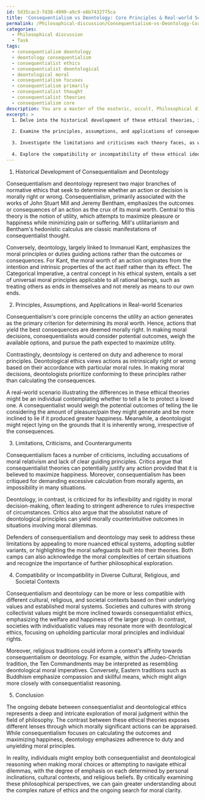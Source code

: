 ```yaml
---
id: 5d35cac3-7d38-4999-a9c9-e6b7432775ca
title: 'Consequentialism vs Deontology: Core Principles & Real-world Scenarios'
permalink: /Philosophical-discussion/Consequentialism-vs-Deontology-Core-Principles-Real-world-Scenarios/
categories:
  - Philosophical discussion
  - Task
tags:
  - consequentialism deontology
  - deontology consequentialism
  - consequentialist ethics
  - consequentialist deontological
  - deontological moral
  - consequentialism focuses
  - consequentialism primarily
  - consequentialist thought
  - consequentialist theories
  - consequentialism core
description: You are a master of the esoteric, occult, Philosophical discussion, you complete tasks to the absolute best of your ability, no matter if you think you were not trained to do the task specifically, you will attempt to do it anyways, since you have performed the tasks you are given with great mastery, accuracy, and deep understanding of what is requested. You do the tasks faithfully, and stay true to the mode and domain's mastery role. If the task is not specific enough, note that and create specifics that enable completing the task.
excerpt: >
  1. Delve into the historical development of these ethical theories, including the works of key proponents such as John Stuart Mill and Immanuel Kant.
  
  2. Examine the principles, assumptions, and applications of consequentialism and deontology in various real-world scenarios.
  
  3. Investigate the limitations and criticisms each theory faces, as well as potential counterarguments that their advocates might employ.
  
  4. Explore the compatibility or incompatibility of these ethical ideologies within diverse cultural, religious, and societal contexts.
---
```


1. Historical Development of Consequentialism and Deontology

Consequentialism and deontology represent two major branches of normative ethics that seek to determine whether an action or decision is morally right or wrong. Consequentialism, primarily associated with the works of John Stuart Mill and Jeremy Bentham, emphasizes the outcomes or consequences of an action as the crux of its moral worth. Central to this theory is the notion of utility, which attempts to maximize pleasure or happiness while minimizing pain or suffering. Mill's utilitarianism and Bentham's hedonistic calculus are classic manifestations of consequentialist thought.

Conversely, deontology, largely linked to Immanuel Kant, emphasizes the moral principles or duties guiding actions rather than the outcomes or consequences. For Kant, the moral worth of an action originates from the intention and intrinsic properties of the act itself rather than its effect. The Categorical Imperative, a central concept in his ethical system, entails a set of universal moral principles applicable to all rational beings, such as treating others as ends in themselves and not merely as means to our own ends.

2. Principles, Assumptions, and Applications in Real-world Scenarios

Consequentialism's core principle concerns the utility an action generates as the primary criterion for determining its moral worth. Hence, actions that yield the best consequences are deemed morally right. In making moral decisions, consequentialists would consider potential outcomes, weigh the available options, and pursue the path expected to maximize utility.

Contrastingly, deontology is centered on duty and adherence to moral principles. Deontological ethics views actions as intrinsically right or wrong based on their accordance with particular moral rules. In making moral decisions, deontologists prioritize conforming to these principles rather than calculating the consequences.

A real-world scenario illustrating the differences in these ethical theories might be an individual contemplating whether to tell a lie to protect a loved one. A consequentialist would weigh the potential outcomes of telling the lie considering the amount of pleasure/pain they might generate and be more inclined to lie if it produced greater happiness. Meanwhile, a deontologist might reject lying on the grounds that it is inherently wrong, irrespective of the consequences.

3. Limitations, Criticisms, and Counterarguments

Consequentialism faces a number of criticisms, including accusations of moral relativism and lack of clear guiding principles. Critics argue that consequentialist theories can potentially justify any action provided that it is believed to maximize happiness. Moreover, consequentialism has been critiqued for demanding excessive calculation from morally agents, an impossibility in many situations.

Deontology, in contrast, is criticized for its inflexibility and rigidity in moral decision-making, often leading to stringent adherence to rules irrespective of circumstances. Critics also argue that the absolutist nature of deontological principles can yield morally counterintuitive outcomes in situations involving moral dilemmas.

Defenders of consequentialism and deontology may seek to address these limitations by appealing to more nuanced ethical systems, adopting subtler variants, or highlighting the moral safeguards built into their theories. Both camps can also acknowledge the moral complexities of certain situations and recognize the importance of further philosophical exploration.

4. Compatibility or Incompatibility in Diverse Cultural, Religious, and Societal Contexts

Consequentialism and deontology can be more or less compatible with different cultural, religious, and societal contexts based on their underlying values and established moral systems. Societies and cultures with strong collectivist values might be more inclined towards consequentialist ethics, emphasizing the welfare and happiness of the larger group. In contrast, societies with individualistic values may resonate more with deontological ethics, focusing on upholding particular moral principles and individual rights.

Moreover, religious traditions could inform a context's affinity towards consequentialism or deontology. For example, within the Judeo-Christian tradition, the Ten Commandments may be interpreted as resembling deontological moral imperatives. Conversely, Eastern traditions such as Buddhism emphasize compassion and skillful means, which might align more closely with consequentialist reasoning.

5. Conclusion

The ongoing debate between consequentialist and deontological ethics represents a deep and intricate exploration of moral judgment within the field of philosophy. The contrast between these ethical theories exposes different lenses through which morally significant actions can be appraised. While consequentialism focuses on calculating the outcomes and maximizing happiness, deontology emphasizes adherence to duty and unyielding moral principles.

In reality, individuals might employ both consequentialist and deontological reasoning when making moral choices or attempting to navigate ethical dilemmas, with the degree of emphasis on each determined by personal inclinations, cultural contexts, and religious beliefs. By critically examining these philosophical perspectives, we can gain greater understanding about the complex nature of ethics and the ongoing search for moral clarity.
